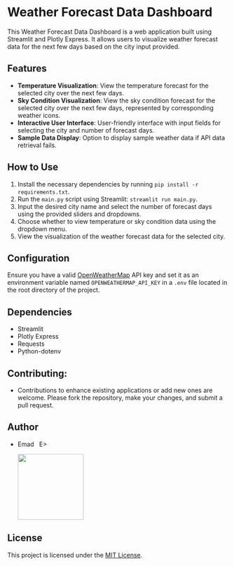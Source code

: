 # Weather Forecast Data Dashboard

This Weather Forecast Data Dashboard is a web application built using Streamlit and Plotly Express. It allows users to visualize weather forecast data for the next few days based on the city input provided.

## Features

- **Temperature Visualization**: View the temperature forecast for the selected city over the next few days.
- **Sky Condition Visualization**: View the sky condition forecast for the selected city over the next few days, represented by corresponding weather icons.
- **Interactive User Interface**: User-friendly interface with input fields for selecting the city and number of forecast days.
- **Sample Data Display**: Option to display sample weather data if API data retrieval fails.

## How to Use

1. Install the necessary dependencies by running `pip install -r requirements.txt`.
2. Run the `main.py` script using Streamlit: `streamlit run main.py`.
3. Input the desired city name and select the number of forecast days using the provided sliders and dropdowns.
4. Choose whether to view temperature or sky condition data using the dropdown menu.
5. View the visualization of the weather forecast data for the selected city.

## Configuration

Ensure you have a valid [OpenWeatherMap](https://openweathermap.org/) API key and set it as an environment variable named `OPENWEATHERMAP_API_KEY` in a `.env` file located in the root directory of the project.

## Dependencies

- Streamlit
- Plotly Express
- Requests
- Python-dotenv

## Contributing:
- Contributions to enhance existing applications or add new ones are welcome. Please fork the repository, make your changes, and submit a pull request.

## Author
- Emad &nbsp; E>
  
  [<img src="https://img.shields.io/badge/GitHub-Profile-blue?logo=github" width="150">](https://github.com/emads22)

## License
This project is licensed under the [MIT License](LICENSE).